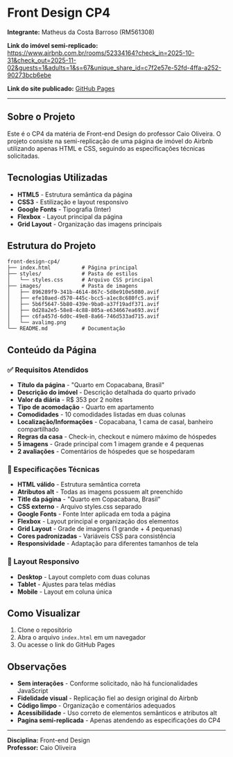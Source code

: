 # Front Design CP4

**Integrante:** Matheus da Costa Barroso (RM561308)

**Link do imóvel semi-replicado:** https://www.airbnb.com.br/rooms/52334164?check_in=2025-10-31&check_out=2025-11-02&guests=1&adults=1&s=67&unique_share_id=c7f2e57e-52fd-4ffa-a252-90273bcb6ebe

**Link do site publicado:** [GitHub Pages](https://matbarroso97.github.io/front-design-cp4/)

---

## Sobre o Projeto

Este é o CP4 da matéria de Front-end Design do professor Caio Oliveira. O projeto consiste na semi-replicação de uma página de imóvel do Airbnb utilizando apenas HTML e CSS, seguindo as especificações técnicas solicitadas.

## Tecnologias Utilizadas

- **HTML5** - Estrutura semântica da página
- **CSS3** - Estilização e layout responsivo
- **Google Fonts** - Tipografia (Inter)
- **Flexbox** - Layout principal da página
- **Grid Layout** - Organização das imagens principais

## Estrutura do Projeto

```
front-design-cp4/
├── index.html          # Página principal
├── styles/             # Pasta de estilos
│   └── styles.css      # Arquivo CSS principal
├── images/             # Pasta de imagens
│   ├── 896289f9-341b-4614-867c-5d8e910e5080.avif
│   ├── efe10aed-d570-445c-bcc5-a1ec8c680fc5.avif
│   ├── 5b6f5647-5b80-439e-9ba0-a37f19adf371.avif
│   ├── 0d28a2e5-58e8-4c88-805a-e634667ea693.avif
│   ├── c6fa457d-6d0c-49e8-8a66-746d533ad715.avif
│   └── avalimg.png
└── README.md           # Documentação
```

## Conteúdo da Página

### ✅ Requisitos Atendidos

- **Título da página** - "Quarto em Copacabana, Brasil"
- **Descrição do imóvel** - Descrição detalhada do quarto privado
- **Valor da diária** - R$ 353 por 2 noites
- **Tipo de acomodação** - Quarto em apartamento
- **Comodidades** - 10 comodidades listadas em duas colunas
- **Localização/Informações** - Copacabana, 1 cama de casal, banheiro compartilhado
- **Regras da casa** - Check-in, checkout e número máximo de hóspedes
- **5 imagens** - Grade principal com 1 imagem grande e 4 pequenas
- **2 avaliações** - Comentários de hóspedes que se hospedaram

### 🎨 Especificações Técnicas

- **HTML válido** - Estrutura semântica correta
- **Atributos alt** - Todas as imagens possuem alt preenchido
- **Title da página** - "Quarto em Copacabana, Brasil"
- **CSS externo** - Arquivo styles.css separado
- **Google Fonts** - Fonte Inter aplicada em toda a página
- **Flexbox** - Layout principal e organização dos elementos
- **Grid Layout** - Grade de imagens (1 grande + 4 pequenas)
- **Cores padronizadas** - Variáveis CSS para consistência
- **Responsividade** - Adaptação para diferentes tamanhos de tela

### 📱 Layout Responsivo

- **Desktop** - Layout completo com duas colunas
- **Tablet** - Ajustes para telas médias
- **Mobile** - Layout em coluna única

## Como Visualizar

1. Clone o repositório
2. Abra o arquivo `index.html` em um navegador
3. Ou acesse o link do GitHub Pages

## Observações

- **Sem interações** - Conforme solicitado, não há funcionalidades JavaScript
- **Fidelidade visual** - Replicação fiel ao design original do Airbnb
- **Código limpo** - Organização e comentários adequados
- **Acessibilidade** - Uso correto de elementos semânticos e atributos alt
- **Pagina semi-replicada** - Apenas atendendo as especificações do CP4

---

**Disciplina:** Front-end Design  
**Professor:** Caio Oliveira  
